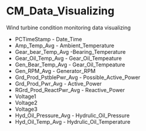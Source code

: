 # CM_Data_Visualizing
Wind turbine condition monitoring data visualizing

- PCTimeStamp - Date_Time
- Amp_Temp_Avg - Ambient_Temperature
- Gear_bear_Temp_Avg -Bearing_Temperature
- Gear_Oil_Temp_Avg -  Gear_Oil_Tempeature
- Gen_Bear_Temp_Avg  - Gear_Oil_Tempeature
- Gen_RPM_Avg  - Generator_RPM
- Grd_Prod_PstblePwr_Avg - Possible_Active_Power
- Grd_Prod_Pwr_Avg -  Active_Power
- RGrd_Prod_ReactPwr_Avg - Reactive_Power
- Voltage1
- Voltage2
- Voltage3
- Hyd_Oil_Pressure_Avg - Hydrulic_Oil_Pressure
- Hyd_Oil_Temp_Avg - Hydrulic_Oil_Temperature

 

